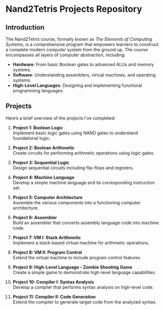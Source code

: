 # Nand2Tetris Projects Repository

## Introduction
The Nand2Tetris course, formally known as *The Elements of Computing Systems*, is a comprehensive program that empowers learners to construct a complete modern computer system from the ground up. The course encompasses all layers of computer abstraction, including:

- **Hardware**: From basic Boolean gates to advanced ALUs and memory systems.
- **Software**: Understanding assemblers, virtual machines, and operating systems.
- **High-Level Languages**: Designing and implementing functional programming languages.

## Projects
Here’s a brief overview of the projects I’ve completed:

1. **Project 1: Boolean Logic**  
   Implement basic logic gates using NAND gates to understand foundational logic.

2. **Project 2: Boolean Arithmetic**  
   Create circuits for performing arithmetic operations using logic gates.

3. **Project 3: Sequential Logic**  
   Design sequential circuits including flip-flops and registers.

4. **Project 4: Machine Language**  
   Develop a simple machine language and its corresponding instruction set.

5. **Project 5: Computer Architecture**  
   Assemble the various components into a functioning computer architecture.

6. **Project 6: Assembler**  
   Build an assembler that converts assembly language code into machine code.

7. **Project 7: VM I: Stack Arithmetic**  
   Implement a stack-based virtual machine for arithmetic operations.

8. **Project 8: VM II: Program Control**  
   Extend the virtual machine to include program control features.

9. **Project 9: High-Level Language - Zombie Shooting Game**  
   Create a simple game to demonstrate high-level language capabilities.

10. **Project 10: Compiler I: Syntax Analysis**  
    Develop a compiler that performs syntax analysis on high-level code.

11. **Project 11: Compiler II: Code Generation**  
    Extend the compiler to generate target code from the analyzed syntax.
